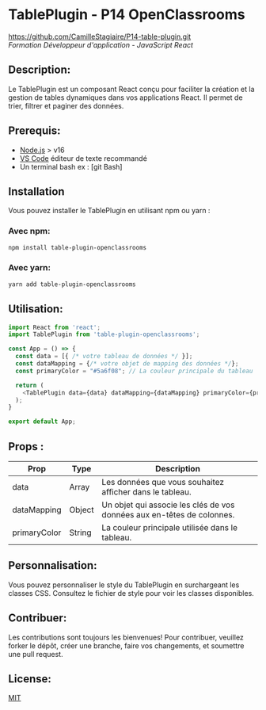 # TablePlugin - P14 OpenClassrooms  
https://github.com/CamilleStagiaire/P14-table-plugin.git  
*Formation Développeur d'application - JavaScript React*  

## Description:
Le TablePlugin est un composant React conçu pour faciliter la création et la gestion de tables dynamiques dans vos applications React. Il permet de trier, filtrer et paginer des données.

## Prerequis:
- [Node.js](https://nodejs.org/en/) > v16  
- [VS Code](https://code.visualstudio.com/) éditeur de texte recommandé  
- Un terminal bash ex : [git Bash]  

## Installation
Vous pouvez installer le TablePlugin en utilisant npm ou yarn :

### Avec npm:
```bash
npm install table-plugin-openclassrooms
```

### Avec yarn:
```bash
yarn add table-plugin-openclassrooms
```

## Utilisation:
```javascript
import React from 'react';
import TablePlugin from 'table-plugin-openclassrooms';

const App = () => {
  const data = [{ /* votre tableau de données */ }];
  const dataMapping = {/* votre objet de mapping des données */};
  const primaryColor = "#5a6f08"; // La couleur principale du tableau

  return (
    <TablePlugin data={data} dataMapping={dataMapping} primaryColor={primaryColor} />
  );
}

export default App;

```

##  Props :
| Prop         | Type    | Description                                                |
|--------------|---------|------------------------------------------------------------|
| data         | Array   | Les données que vous souhaitez afficher dans le tableau.    |
| dataMapping  | Object  | Un objet qui associe les clés de vos données aux en-têtes de colonnes. |
| primaryColor | String  | La couleur principale utilisée dans le tableau.        |


##  Personnalisation:
Vous pouvez personnaliser le style du TablePlugin en surchargeant les classes CSS. Consultez le fichier de style pour voir les classes disponibles.

##  Contribuer:
Les contributions sont toujours les bienvenues! Pour contribuer, veuillez forker le dépôt, créer une branche, faire vos changements, et soumettre une pull request.

##  License:
[MIT](https://opensource.org/licenses/MIT)